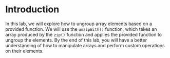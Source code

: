 # Introduction

In this lab, we will explore how to ungroup array elements based on a provided function. We will use the `unzipWith()` function, which takes an array produced by the `zip()` function and applies the provided function to ungroup the elements. By the end of this lab, you will have a better understanding of how to manipulate arrays and perform custom operations on their elements.
